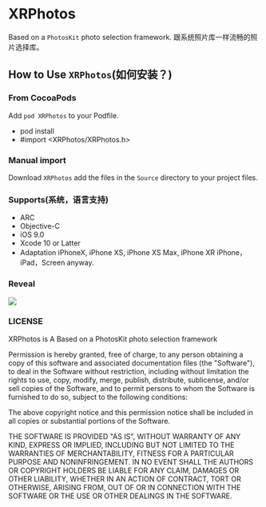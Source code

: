 # XRPhotos

Based on a ` PhotosKit ` photo selection framework. 跟系统照片库一样流畅的照片选择库。

## How to Use `XRPhotos`(如何安装？)

### From CocoaPods

Add `pod XRPhotos` to your Podfile.
* pod install
* #import <XRPhotos/XRPhotos.h>
  
### Manual import

Download `XRPhotos` add the files in the `Source` directory to your project files.

### Supports(系统，语言支持)

* ARC
* Objective-C
* iOS 9.0
* Xcode 10 or Latter
* Adaptation iPhoneX, iPhone XS, iPhone XS Max, iPhone XR
iPhone，iPad，Screen anyway.

### Reveal
![](https://github.com/hanzhuzi/XRPhotos/blob/master/video/multable.gif)

### LICENSE

XRPhotos is A Based on a  PhotosKit  photo selection framework

Permission is hereby granted, free of charge, to any person obtaining a copy
of this software and associated documentation files (the "Software"), to deal
in the Software without restriction, including without limitation the rights
to use, copy, modify, merge, publish, distribute, sublicense, and/or sell
copies of the Software, and to permit persons to whom the Software is
furnished to do so, subject to the following conditions:

The above copyright notice and this permission notice shall be included in all
copies or substantial portions of the Software.

THE SOFTWARE IS PROVIDED "AS IS", WITHOUT WARRANTY OF ANY KIND, EXPRESS OR
IMPLIED, INCLUDING BUT NOT LIMITED TO THE WARRANTIES OF MERCHANTABILITY,
FITNESS FOR A PARTICULAR PURPOSE AND NONINFRINGEMENT. IN NO EVENT SHALL THE
AUTHORS OR COPYRIGHT HOLDERS BE LIABLE FOR ANY CLAIM, DAMAGES OR OTHER
LIABILITY, WHETHER IN AN ACTION OF CONTRACT, TORT OR OTHERWISE, ARISING FROM,
OUT OF OR IN CONNECTION WITH THE SOFTWARE OR THE USE OR OTHER DEALINGS IN THE
SOFTWARE.
